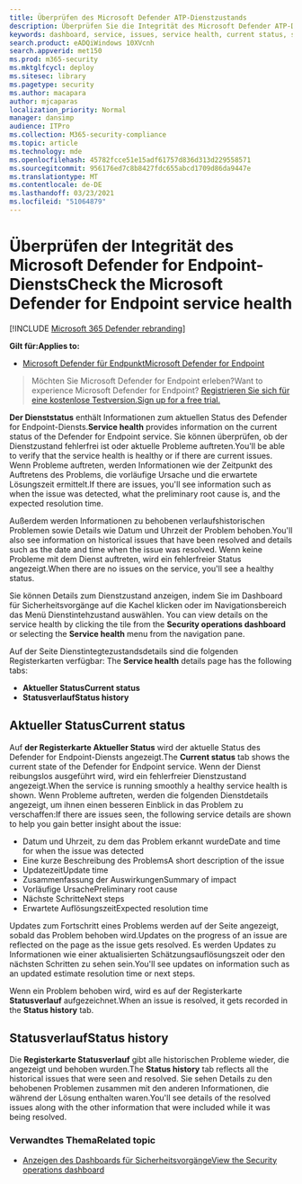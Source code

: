 ```yaml
---
title: Überprüfen des Microsoft Defender ATP-Dienstzustands
description: Überprüfen Sie die Integrität des Microsoft Defender ATP-Diensts, überprüfen Sie, ob beim Dienst Probleme auftreten, und überprüfen Sie frühere Probleme, die behoben wurden.
keywords: dashboard, service, issues, service health, current status, status history, summary of impact, preliminary root cause, resolution, resolution time, expected resolution time
search.product: eADQiWindows 10XVcnh
search.appverid: met150
ms.prod: m365-security
ms.mktglfcycl: deploy
ms.sitesec: library
ms.pagetype: security
ms.author: macapara
author: mjcaparas
localization_priority: Normal
manager: dansimp
audience: ITPro
ms.collection: M365-security-compliance
ms.topic: article
ms.technology: mde
ms.openlocfilehash: 45782fcce51e15adf61757d836d313d229558571
ms.sourcegitcommit: 956176ed7c8b8427fdc655abcd1709d86da9447e
ms.translationtype: MT
ms.contentlocale: de-DE
ms.lasthandoff: 03/23/2021
ms.locfileid: "51064879"
---
```

# <a name="check-the-microsoft-defender-for-endpoint-service-health"></a><span data-ttu-id="d4a50-104">Überprüfen der Integrität des Microsoft Defender for Endpoint-Diensts</span><span class="sxs-lookup"><span data-stu-id="d4a50-104">Check the Microsoft Defender for Endpoint service health</span></span>

[!INCLUDE [Microsoft 365 Defender rebranding](../../includes/microsoft-defender.md)]


<span data-ttu-id="d4a50-105">**Gilt für:**</span><span class="sxs-lookup"><span data-stu-id="d4a50-105">**Applies to:**</span></span>
- [<span data-ttu-id="d4a50-106">Microsoft Defender für Endpunkt</span><span class="sxs-lookup"><span data-stu-id="d4a50-106">Microsoft Defender for Endpoint</span></span>](https://go.microsoft.com/fwlink/?linkid=2154037)



><span data-ttu-id="d4a50-107">Möchten Sie Microsoft Defender for Endpoint erleben?</span><span class="sxs-lookup"><span data-stu-id="d4a50-107">Want to experience Microsoft Defender for Endpoint?</span></span> [<span data-ttu-id="d4a50-108">Registrieren Sie sich für eine kostenlose Testversion.</span><span class="sxs-lookup"><span data-stu-id="d4a50-108">Sign up for a free trial.</span></span>](https://www.microsoft.com/microsoft-365/windows/microsoft-defender-atp?ocid=docs-wdatp-servicestatus-abovefoldlink)

<span data-ttu-id="d4a50-109">**Der Dienststatus** enthält Informationen zum aktuellen Status des Defender for Endpoint-Diensts.</span><span class="sxs-lookup"><span data-stu-id="d4a50-109">**Service health** provides information on the current status of the Defender for Endpoint service.</span></span> <span data-ttu-id="d4a50-110">Sie können überprüfen, ob der Dienstzustand fehlerfrei ist oder aktuelle Probleme auftreten.</span><span class="sxs-lookup"><span data-stu-id="d4a50-110">You'll be able to verify that the service health is healthy or if there are current issues.</span></span> <span data-ttu-id="d4a50-111">Wenn Probleme auftreten, werden Informationen wie der Zeitpunkt des Auftretens des Problems, die vorläufige Ursache und die erwartete Lösungszeit ermittelt.</span><span class="sxs-lookup"><span data-stu-id="d4a50-111">If there are issues, you'll see information such as when the issue was detected, what the preliminary root cause is, and the expected resolution time.</span></span>

<span data-ttu-id="d4a50-112">Außerdem werden Informationen zu behobenen verlaufshistorischen Problemen sowie Details wie Datum und Uhrzeit der Problem behoben.</span><span class="sxs-lookup"><span data-stu-id="d4a50-112">You'll also see information on historical issues that have been resolved and details such as the date and time when the issue was resolved.</span></span> <span data-ttu-id="d4a50-113">Wenn keine Probleme mit dem Dienst auftreten, wird ein fehlerfreier Status angezeigt.</span><span class="sxs-lookup"><span data-stu-id="d4a50-113">When there are no issues on the service, you'll see a healthy status.</span></span>

<span data-ttu-id="d4a50-114">Sie können Details zum Dienstzustand anzeigen, indem  Sie im Dashboard für Sicherheitsvorgänge auf die Kachel klicken oder im Navigationsbereich das Menü Dienstintehzustand auswählen. </span><span class="sxs-lookup"><span data-stu-id="d4a50-114">You can view details on the service health by clicking the tile from the **Security operations dashboard** or selecting the **Service health** menu from the navigation pane.</span></span>

<span data-ttu-id="d4a50-115">Auf der Seite Dienstintegtezustandsdetails sind die folgenden Registerkarten verfügbar: </span><span class="sxs-lookup"><span data-stu-id="d4a50-115">The **Service health** details page has the following tabs:</span></span>

- <span data-ttu-id="d4a50-116">**Aktueller Status**</span><span class="sxs-lookup"><span data-stu-id="d4a50-116">**Current status**</span></span>
- <span data-ttu-id="d4a50-117">**Statusverlauf**</span><span class="sxs-lookup"><span data-stu-id="d4a50-117">**Status history**</span></span>

## <a name="current-status"></a><span data-ttu-id="d4a50-118">Aktueller Status</span><span class="sxs-lookup"><span data-stu-id="d4a50-118">Current status</span></span>
<span data-ttu-id="d4a50-119">Auf **der Registerkarte Aktueller Status** wird der aktuelle Status des Defender for Endpoint-Diensts angezeigt.</span><span class="sxs-lookup"><span data-stu-id="d4a50-119">The **Current status** tab shows the current state of the Defender for Endpoint service.</span></span> <span data-ttu-id="d4a50-120">Wenn der Dienst reibungslos ausgeführt wird, wird ein fehlerfreier Dienstzustand angezeigt.</span><span class="sxs-lookup"><span data-stu-id="d4a50-120">When the service is running smoothly a healthy service health is shown.</span></span> <span data-ttu-id="d4a50-121">Wenn Probleme auftreten, werden die folgenden Dienstdetails angezeigt, um ihnen einen besseren Einblick in das Problem zu verschaffen:</span><span class="sxs-lookup"><span data-stu-id="d4a50-121">If there are issues seen, the following service details are shown to help you gain better insight about the issue:</span></span>

- <span data-ttu-id="d4a50-122">Datum und Uhrzeit, zu dem das Problem erkannt wurde</span><span class="sxs-lookup"><span data-stu-id="d4a50-122">Date and time for when the issue was detected</span></span>
- <span data-ttu-id="d4a50-123">Eine kurze Beschreibung des Problems</span><span class="sxs-lookup"><span data-stu-id="d4a50-123">A short description of the issue</span></span>
- <span data-ttu-id="d4a50-124">Updatezeit</span><span class="sxs-lookup"><span data-stu-id="d4a50-124">Update time</span></span>
- <span data-ttu-id="d4a50-125">Zusammenfassung der Auswirkungen</span><span class="sxs-lookup"><span data-stu-id="d4a50-125">Summary of impact</span></span>
- <span data-ttu-id="d4a50-126">Vorläufige Ursache</span><span class="sxs-lookup"><span data-stu-id="d4a50-126">Preliminary root cause</span></span>
- <span data-ttu-id="d4a50-127">Nächste Schritte</span><span class="sxs-lookup"><span data-stu-id="d4a50-127">Next steps</span></span>
- <span data-ttu-id="d4a50-128">Erwartete Auflösungszeit</span><span class="sxs-lookup"><span data-stu-id="d4a50-128">Expected resolution time</span></span>

<span data-ttu-id="d4a50-129">Updates zum Fortschritt eines Problems werden auf der Seite angezeigt, sobald das Problem behoben wird.</span><span class="sxs-lookup"><span data-stu-id="d4a50-129">Updates on the progress of an issue are reflected on the page as the issue gets resolved.</span></span> <span data-ttu-id="d4a50-130">Es werden Updates zu Informationen wie einer aktualisierten Schätzungsauflösungszeit oder den nächsten Schritten zu sehen sein.</span><span class="sxs-lookup"><span data-stu-id="d4a50-130">You'll see updates on information such as an updated estimate resolution time or next steps.</span></span>

<span data-ttu-id="d4a50-131">Wenn ein Problem behoben wird, wird es auf der Registerkarte **Statusverlauf** aufgezeichnet.</span><span class="sxs-lookup"><span data-stu-id="d4a50-131">When an issue is resolved, it gets recorded in the **Status history** tab.</span></span>

## <a name="status-history"></a><span data-ttu-id="d4a50-132">Statusverlauf</span><span class="sxs-lookup"><span data-stu-id="d4a50-132">Status history</span></span>
<span data-ttu-id="d4a50-133">Die **Registerkarte Statusverlauf** gibt alle historischen Probleme wieder, die angezeigt und behoben wurden.</span><span class="sxs-lookup"><span data-stu-id="d4a50-133">The **Status history** tab reflects all the historical issues that were seen and resolved.</span></span> <span data-ttu-id="d4a50-134">Sie sehen Details zu den behobenen Problemen zusammen mit den anderen Informationen, die während der Lösung enthalten waren.</span><span class="sxs-lookup"><span data-stu-id="d4a50-134">You'll see details of the resolved issues along with the other information that were included while it was being resolved.</span></span>

### <a name="related-topic"></a><span data-ttu-id="d4a50-135">Verwandtes Thema</span><span class="sxs-lookup"><span data-stu-id="d4a50-135">Related topic</span></span>
- [<span data-ttu-id="d4a50-136">Anzeigen des Dashboards für Sicherheitsvorgänge</span><span class="sxs-lookup"><span data-stu-id="d4a50-136">View the Security operations dashboard</span></span>](security-operations-dashboard.md)
